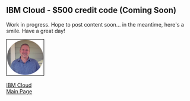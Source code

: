 ## IBM Cloud - $500 credit code (Coming Soon)

<!-- 
Updated: 2021-09-29
--> 

Work in progress.  Hope to post content soon... in the meantime, here's a smile.  Have a great day!

<img src="../../mlwiles.png" width="100" style="border: 1px solid black">

<!-- 
https://www.ibm.com/cloud/blog/announcements/ibm-cloud-for-vmware-special-promotion
-->

[IBM Cloud](https://mlwiles.github.io/vmwaresolutions/ibmcloud/)<br/>
[Main Page](https://mlwiles.github.io/vmwaresolutions)
